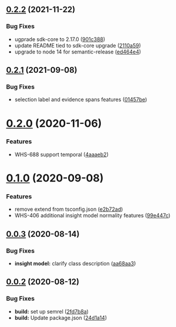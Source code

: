 ## [0.2.2](https://github.com/IBM/whcs-node-sdk/compare/v0.2.1...v0.2.2) (2021-11-22)


### Bug Fixes

* ugprade sdk-core to 2.17.0 ([901c388](https://github.com/IBM/whcs-node-sdk/commit/901c3885fcccc31fd749437fbf1c094ecc73310d))
* update README tied to sdk-core upgrade ([2110a59](https://github.com/IBM/whcs-node-sdk/commit/2110a59e78fec2e10617253235480cb50ff2972f))
* upgrade to node 14 for semantic-release ([ed464e4](https://github.com/IBM/whcs-node-sdk/commit/ed464e4ba5f6116fed656e49e61efb4f8eba76f3))

## [0.2.1](https://github.com/IBM/whcs-node-sdk/compare/v0.2.0...v0.2.1) (2021-09-08)


### Bug Fixes

* selection label and evidence spans features ([01457be](https://github.com/IBM/whcs-node-sdk/commit/01457be4ae7d28d9b71da16d854508d25cf8148c))

# [0.2.0](https://github.com/IBM/whcs-node-sdk/compare/v0.1.0...v0.2.0) (2020-11-06)


### Features

* WHS-688 support temporal ([4aaaeb2](https://github.com/IBM/whcs-node-sdk/commit/4aaaeb2ebd5d29eb83b1c15c27d495c4b5c7663b))

# [0.1.0](https://github.com/IBM/whcs-node-sdk/compare/v0.0.3...v0.1.0) (2020-09-08)


### Features

* remove extend from tsconfig.json ([e2b72ad](https://github.com/IBM/whcs-node-sdk/commit/e2b72ad3eb55eac55fadb94072a1678d6294e40e))
* WHS-406 additional insight model normality features ([99e447c](https://github.com/IBM/whcs-node-sdk/commit/99e447c1aee29af0824e133c567af2c2a654f0fc))

## [0.0.3](https://github.com/IBM/whcs-node-sdk/compare/v0.0.2...v0.0.3) (2020-08-14)


### Bug Fixes

* **insight model:** clarify class description ([aa68aa3](https://github.com/IBM/whcs-node-sdk/commit/aa68aa374e3a7ec6c676167d2b13f224ca6b98d2))

## [0.0.2](https://github.com/IBM/whcs-node-sdk/compare/v0.0.1...v0.0.2) (2020-08-12)


### Bug Fixes

* **build:** set up semrel ([2fd7b8a](https://github.com/IBM/whcs-node-sdk/commit/2fd7b8a199823a75b1d9da7956edeadd79f346c2))
* **build:** Update package.json ([24d1a14](https://github.com/IBM/whcs-node-sdk/commit/24d1a146b5c73d43fd8541f0b699048a6ce586dc))
